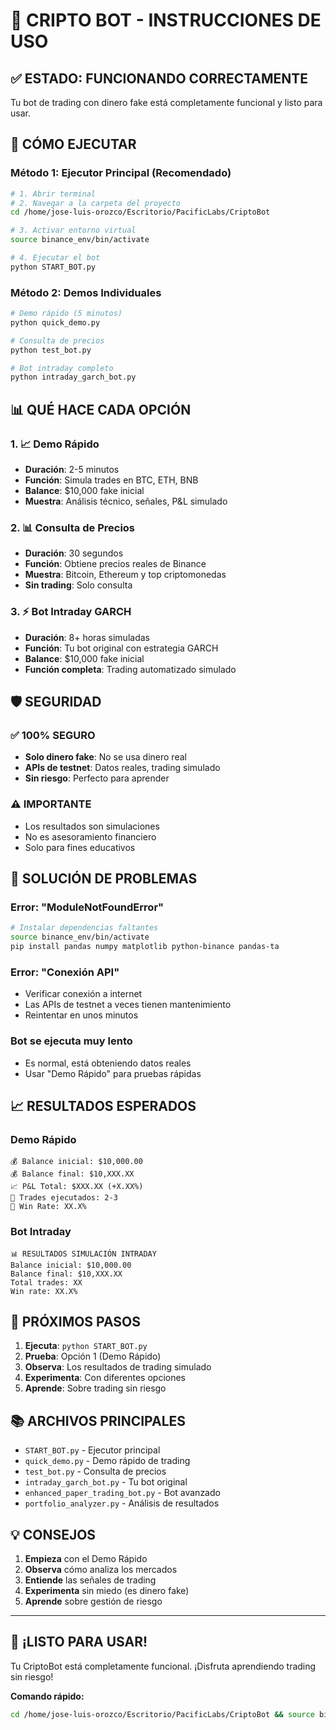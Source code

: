 # 🤖 CRIPTO BOT - INSTRUCCIONES DE USO

## ✅ ESTADO: FUNCIONANDO CORRECTAMENTE

Tu bot de trading con dinero fake está completamente funcional y listo para usar.

## 🚀 CÓMO EJECUTAR

### Método 1: Ejecutor Principal (Recomendado)
```bash
# 1. Abrir terminal
# 2. Navegar a la carpeta del proyecto
cd /home/jose-luis-orozco/Escritorio/PacificLabs/CriptoBot

# 3. Activar entorno virtual
source binance_env/bin/activate

# 4. Ejecutar el bot
python START_BOT.py
```

### Método 2: Demos Individuales
```bash
# Demo rápido (5 minutos)
python quick_demo.py

# Consulta de precios
python test_bot.py

# Bot intraday completo
python intraday_garch_bot.py
```

## 📊 QUÉ HACE CADA OPCIÓN

### 1. 📈 Demo Rápido
- **Duración**: 2-5 minutos
- **Función**: Simula trades en BTC, ETH, BNB
- **Balance**: $10,000 fake inicial
- **Muestra**: Análisis técnico, señales, P&L simulado

### 2. 📊 Consulta de Precios
- **Duración**: 30 segundos
- **Función**: Obtiene precios reales de Binance
- **Muestra**: Bitcoin, Ethereum y top criptomonedas
- **Sin trading**: Solo consulta

### 3. ⚡ Bot Intraday GARCH
- **Duración**: 8+ horas simuladas
- **Función**: Tu bot original con estrategia GARCH
- **Balance**: $10,000 fake inicial
- **Función completa**: Trading automatizado simulado

## 🛡️ SEGURIDAD

### ✅ 100% SEGURO
- **Solo dinero fake**: No se usa dinero real
- **APIs de testnet**: Datos reales, trading simulado
- **Sin riesgo**: Perfecto para aprender

### ⚠️ IMPORTANTE
- Los resultados son simulaciones
- No es asesoramiento financiero
- Solo para fines educativos

## 🔧 SOLUCIÓN DE PROBLEMAS

### Error: "ModuleNotFoundError"
```bash
# Instalar dependencias faltantes
source binance_env/bin/activate
pip install pandas numpy matplotlib python-binance pandas-ta
```

### Error: "Conexión API"
- Verificar conexión a internet
- Las APIs de testnet a veces tienen mantenimiento
- Reintentar en unos minutos

### Bot se ejecuta muy lento
- Es normal, está obteniendo datos reales
- Usar "Demo Rápido" para pruebas rápidas

## 📈 RESULTADOS ESPERADOS

### Demo Rápido
```
💰 Balance inicial: $10,000.00
💰 Balance final: $10,XXX.XX
📈 P&L Total: $XXX.XX (+X.XX%)
🔄 Trades ejecutados: 2-3
🎯 Win Rate: XX.X%
```

### Bot Intraday
```
📊 RESULTADOS SIMULACIÓN INTRADAY
Balance inicial: $10,000.00
Balance final: $10,XXX.XX
Total trades: XX
Win rate: XX.X%
```

## 🎯 PRÓXIMOS PASOS

1. **Ejecuta**: `python START_BOT.py`
2. **Prueba**: Opción 1 (Demo Rápido)
3. **Observa**: Los resultados de trading simulado
4. **Experimenta**: Con diferentes opciones
5. **Aprende**: Sobre trading sin riesgo

## 📚 ARCHIVOS PRINCIPALES

- `START_BOT.py` - Ejecutor principal
- `quick_demo.py` - Demo rápido de trading
- `test_bot.py` - Consulta de precios
- `intraday_garch_bot.py` - Tu bot original
- `enhanced_paper_trading_bot.py` - Bot avanzado
- `portfolio_analyzer.py` - Análisis de resultados

## 💡 CONSEJOS

1. **Empieza** con el Demo Rápido
2. **Observa** cómo analiza los mercados
3. **Entiende** las señales de trading
4. **Experimenta** sin miedo (es dinero fake)
5. **Aprende** sobre gestión de riesgo

---

## 🚀 ¡LISTO PARA USAR!

Tu CriptoBot está completamente funcional. ¡Disfruta aprendiendo trading sin riesgo!

**Comando rápido:**
```bash
cd /home/jose-luis-orozco/Escritorio/PacificLabs/CriptoBot && source binance_env/bin/activate && python START_BOT.py
```